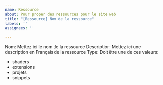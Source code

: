 ```yaml
---
name: Ressource
about: Pour proper des ressources pour le site web
title: "[Ressource] Nom de la ressource"
labels: ''
assignees: ''

---
```


Nom: Mettez ici le nom de la ressource
Description: Mettez ici une description en Français de la ressource
Type: Doit être une de ces valeurs:
- shaders
- extensions
- projets
- snippets
